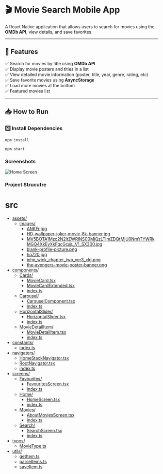 # 🎬 Movie Search Mobile App  

A React Native application that allows users to search for movies using the **OMDb API**, view details, and save favorites.  

---

## 🚀 Features  
✅ Search for movies by title using **OMDb API**  
✅ Display movie posters and titles in a list  
✅ View detailed movie information (poster, title, year, genre, rating, etc)  
✅ Save favorite movies using **AsyncStorage**  
✅ Load more movies at the bottom  
✅ Featured movies list

---

## 📥 How to Run  

### **1️⃣ Install Dependencies**  
```sh
npm install

npm start
```
### Screenshots
![Home Screen](assets/screenshots/screenshot1.png)

### Project Strucutre
# src

* [assets/](./src/assets)
  * [images/](./src/assets/images)
    * [ANKFr.jpg](./src/assets/images/ANKFr.jpg)
    * [HD-wallpaper-joker-movie-8k-banner.jpg](./src/assets/images/HD-wallpaper-joker-movie-8k-banner.jpg)
    * [MV5BOTA1Mzc2N2ItZWRiNS00MjQzLTlmZDQtMjU0NmY1YWRkMGQ4XkEyXkFqcGc@._V1_SX300.jpg](./src/assets/images/MV5BOTA1Mzc2N2ItZWRiNS00MjQzLTlmZDQtMjU0NmY1YWRkMGQ4XkEyXkFqcGc@._V1_SX300.jpg)
    * [blank-profile-picture.png](./src/assets/images/blank-profile-picture.png)
    * [hq720.jpg](./src/assets/images/hq720.jpg)
    * [john_wick_chapter_two_ver3_xlg.png](./src/assets/images/john_wick_chapter_two_ver3_xlg.png)
    * [the-avengers-movie-poster-banner.png](./src/assets/images/the-avengers-movie-poster-banner.png)
* [components/](./src/components)
  * [Cards/](./src/components/Cards)
    * [MovieCard.tsx](./src/components/Cards/MovieCard.tsx)
    * [MovieCardExtended.tsx](./src/components/Cards/MovieCardExtended.tsx)
    * [index.ts](./src/components/Cards/index.ts)
  * [Carousel/](./src/components/Carousel)
    * [CarouselComponent.tsx](./src/components/Carousel/CarouselComponent.tsx)
    * [index.ts](./src/components/Carousel/index.ts)
  * [HorizontalSlider/](./src/components/HorizontalSlider)
    * [HorizontalSlider.tsx](./src/components/HorizontalSlider/HorizontalSlider.tsx)
    * [index.ts](./src/components/HorizontalSlider/index.ts)
  * [MovieDetailItem/](./src/components/MovieDetailItem)
    * [MovieDetailItem.tsx](./src/components/MovieDetailItem/MovieDetailItem.tsx)
    * [index.ts](./src/components/MovieDetailItem/index.ts)
* [constants/](./src/constants)
  * [index.ts](./src/constants/index.ts)
* [navigators/](./src/navigators)
  * [HomeStackNavigator.tsx](./src/navigators/HomeStackNavigator.tsx)
  * [RootNavigator.tsx](./src/navigators/RootNavigator.tsx)
  * [index.ts](./src/navigators/index.ts)
* [screens/](./src/screens)
  * [Favourites/](./src/screens/Favourites)
    * [FavouritesScreen.tsx](./src/screens/Favourites/FavouritesScreen.tsx)
    * [index.ts](./src/screens/Favourites/index.ts)
  * [Home/](./src/screens/Home)
    * [HomeScreen.tsx](./src/screens/Home/HomeScreen.tsx)
    * [index.ts](./src/screens/Home/index.ts)
  * [Movies/](./src/screens/Movies)
    * [AboutMoviesScreen.tsx](./src/screens/Movies/AboutMoviesScreen.tsx)
    * [index.ts](./src/screens/Movies/index.ts)
  * [Search/](./src/screens/Search)
    * [SearchScreen.tsx](./src/screens/Search/SearchScreen.tsx)
    * [index.ts](./src/screens/Search/index.ts)
* [types/](./src/types)
  * [MovieType.ts](./src/types/MovieType.ts)
* [utils/](./src/utils)
  * [getItem.ts](./src/utils/getItem.ts)
  * [parseItems.ts](./src/utils/parseItems.ts)
  * [saveItem.ts](./src/utils/saveItem.ts)

